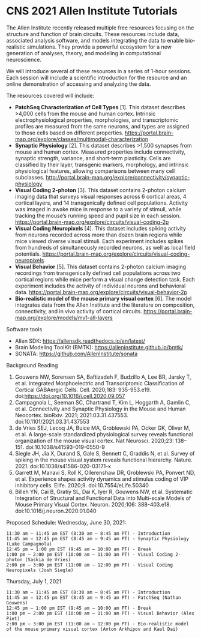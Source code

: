 CNS 2021 Allen Institute Tutorials
==================================

The Allen Institute recently released multiple free resources focusing on the structure and function of brain circuits. These resources include data, associated analysis software, and models integrating the data to enable bio-realistic simulations. They provide a powerful ecosystem for a new generation of analyses, theory, and modeling in computational neuroscience.

We will introduce several of these resources in a series of 1-hour sessions. Each session will include a scientific introduction for the resource and an online demonstration of accessing and analyzing the data.

The resources covered will include:

- **PatchSeq Characterization of Cell Types** [1]. This dataset describes >4,000 cells from the mouse and human cortex. Intrinsic electrophysiological properties, morphologies, and transcriptomic profiles are measured from the same neurons, and types are assigned to those cells based on different properties. https://portal.brain-map.org/explore/classes/multimodal-characterization
- **Synaptic Physiology** [2]. This dataset describes >1,500 synapses from mouse and human cortex. Measured properties include connectivity, synaptic strength, variance, and short-term plasticity. Cells are classified by their layer, transgenic markers, morphology, and intrinsic physiological features, allowing comparisons between many cell subclasses. http://portal.brain-map.org/explore/connectivity/synaptic-physiology
- **Visual Coding 2-photon** [3]. This dataset contains 2-photon calcium imaging data that surveys visual responses across 6 cortical areas, 4 cortical layers, and 14 transgenically defined cell populations. Activity was imaged in awake mice in response to a variety of stimuli, while tracking the mouse’s running speed and pupil size in each session. https://portal.brain-map.org/explore/circuits/visual-coding-2p
- **Visual Coding Neuropixels** [4]. This dataset includes spiking activity from neurons recorded across more than dozen brain regions while mice viewed diverse visual stimuli. Each experiment includes spikes from hundreds of simultaneously recorded neurons, as well as local field potentials. https://portal.brain-map.org/explore/circuits/visual-coding-neuropixels
- **Visual Behavior** [5]. This dataset contains 2-photon calcium imaging recordings from transgenically defined cell populations across two cortical regions while mice perform a visual change detection task. Each experiment includes the activity of individual neurons and behavioral data. https://portal.brain-map.org/explore/circuits/visual-behavior-2p
- **Bio-realistic model of the mouse primary visual cortex** [6]. The model integrates data from the Allen Institute and the literature on composition, connectivity, and in vivo activity of cortical circuits. https://portal.brain-map.org/explore/models/mv1-all-layers

Software tools

- Allen SDK: https://allensdk.readthedocs.io/en/latest/
- Brain Modeling ToolKit (BMTK): https://alleninstitute.github.io/bmtk/
- SONATA: https://github.com/AllenInstitute/sonata

Background Reading

1. Gouwens NW, Sorensen SA, Baftizadeh F, Budzillo A, Lee BR, Jarsky T, et al. Integrated Morphoelectric and Transcriptomic Classification of Cortical GABAergic Cells. Cell. 2020;183: 935-953.e19. doi:https://doi.org/10.1016/j.cell.2020.09.057
2. Campagnola L, Seeman SC, Chartrand T, Kim L, Hoggarth A, Gamlin C, et al. Connectivity and Synaptic Physiology in the Mouse and Human Neocortex. bioRxiv. 2021; 2021.03.31.437553. doi:10.1101/2021.03.31.437553
3. de Vries SEJ, Lecoq JA, Buice MA, Groblewski PA, Ocker GK, Oliver M, et al. A large-scale standardized physiological survey reveals functional organization of the mouse visual cortex. Nat Neurosci. 2020;23: 138–151. doi:10.1038/s41593-019-0550-9
4. Siegle JH, Jia X, Durand S, Gale S, Bennett C, Graddis N, et al. Survey of spiking in the mouse visual system reveals functional hierarchy. Nature. 2021. doi:10.1038/s41586-020-03171-x
5. Garrett M, Manavi S, Roll K, Ollerenshaw DR, Groblewski PA, Ponvert ND, et al. Experience shapes activity dynamics and stimulus coding of VIP inhibitory cells. Elife. 2020;9. doi:10.7554/eLife.50340
6. Billeh YN, Cai B, Gratiy SL, Dai K, Iyer R, Gouwens NW, et al. Systematic Integration of Structural and Functional Data into Multi-scale Models of Mouse Primary Visual Cortex. Neuron. 2020;106: 388-403.e18. doi:10.1016/j.neuron.2020.01.040

Proposed Schedule:
Wednesday, June 30, 2021:

    11:30 am – 11:45 am EST (8:30 am – 8:45 am PT) - Introduction
    11:45 am – 12:45 pm EST (8:45 am – 9:45 am PT) - Synaptic Physiology (Luke Campagnola)
    12:45 pm – 1:00 pm EST (9:45 am – 10:00 am PT) - Break
    1:00 pm – 2:00 pm EST (10:00 am – 11:00 am PT) - Visual Coding 2-photon (Saskia de Vries)
    2:00 pm – 3:00 pm EST (11:00 am – 12:00 pm PT) - Visual Coding Neuropixels (Josh Siegle)

Thursday, July 1, 2021

    11:30 am – 11:45 am EST (8:30 am – 8:45 am PT) - Introduction
    11:45 am – 12:45 pm EST (8:45 am – 9:45 am PT) - PatchSeq (Nathan Gouwens)
    12:45 pm – 1:00 pm EST (9:45 am – 10:00 am PT) - Break
    1:00 pm – 2:00 pm EST (10:00 am – 11:00 am PT) - Visual Behavior (Alex Piet)
    2:00 pm – 3:00 pm EST (11:00 am – 12:00 pm PT) - Bio-realistic model of the mouse primary visual cortex (Anton Arkhipov and Kael Dai)
